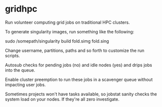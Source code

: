 # gridhpc

Run volunteer computing grid jobs on traditional HPC clusters.

To generate singularity images, run something like the following:

sudo /somepath/singularity build fold.simg fold.sing

Change username, partitions, paths and so forth to customize the run scripts.

Autosub checks for pending jobs (no) and idle nodes (yes) and drips jobs into the queue.

Enable cluster preemption to run these jobs in a scavenger queue without impacting user jobs.

Sometimes projects won't have tasks available, so jobstat sanity checks the system load on your nodes.  If they're all zero investigate.
